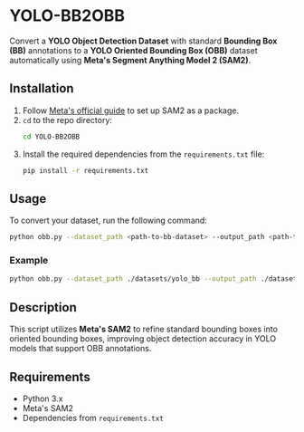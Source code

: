 # YOLO-BB2OBB

Convert a **YOLO Object Detection Dataset** with standard **Bounding Box (BB)** annotations to a **YOLO Oriented Bounding Box (OBB)** dataset automatically using **Meta's Segment Anything Model 2 (SAM2)**.

## Installation

1. Follow [Meta's official guide](add-link-here) to set up SAM2 as a package.
2. `cd` to the repo directory:
   ```bash
   cd YOLO-BB2OBB

3. Install the required dependencies from the `requirements.txt` file:
   ```bash
   pip install -r requirements.txt
   ```

## Usage

To convert your dataset, run the following command:

```bash
python obb.py --dataset_path <path-to-bb-dataset> --output_path <path-to-output-obb-dataset>
```

### Example

```bash
python obb.py --dataset_path ./datasets/yolo_bb --output_path ./datasets/yolo_obb
```

## Description

This script utilizes **Meta's SAM2** to refine standard bounding boxes into oriented bounding boxes, improving object detection accuracy in YOLO models that support OBB annotations.

## Requirements

- Python 3.x
- Meta's SAM2
- Dependencies from `requirements.txt`

